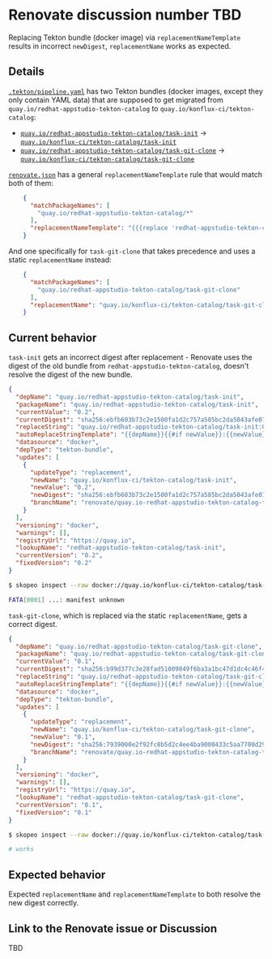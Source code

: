 # Renovate discussion number TBD

Replacing Tekton bundle (docker image) via `replacementNameTemplate` results
in incorrect `newDigest`, `replacementName` works as expected.

## Details

[`.tekton/pipeline.yaml`](.tekton/pipeline.yaml) has two Tekton bundles (docker images,
except they only contain YAML data) that are supposed to get migrated from
`quay.io/redhat-appstudio-tekton-catalog` to `quay.io/konflux-ci/tekton-catalog`:

* [`quay.io/redhat-appstudio-tekton-catalog/task-init`][rhinit] -> [`quay.io/konflux-ci/tekton-catalog/task-init`][kfluxinit]
* [`quay.io/redhat-appstudio-tekton-catalog/task-git-clone`][rhclone] -> [`quay.io/konflux-ci/tekton-catalog/task-git-clone`][kfluxclone]

[`renovate.json`](renovate.json) has a general `replacementNameTemplate` rule that
would match both of them:

```json
    {
      "matchPackageNames": [
        "quay.io/redhat-appstudio-tekton-catalog/*"
      ],
      "replacementNameTemplate": "{{{replace 'redhat-appstudio-tekton-catalog' 'konflux-ci/tekton-catalog' packageName}}}"
    }
```

And one specifically for `task-git-clone` that takes precedence and uses a static
`replacementName` instead:

```json
    {
      "matchPackageNames": [
        "quay.io/redhat-appstudio-tekton-catalog/task-git-clone"
      ],
      "replacementName": "quay.io/konflux-ci/tekton-catalog/task-git-clone"
    }
```

## Current behavior

`task-init` gets an incorrect digest after replacement - Renovate uses the digest
of the old bundle from `redhat-appstudio-tekton-catalog`, doesn't resolve the digest
of the new bundle.

```json
{
  "depName": "quay.io/redhat-appstudio-tekton-catalog/task-init",
  "packageName": "quay.io/redhat-appstudio-tekton-catalog/task-init",
  "currentValue": "0.2",
  "currentDigest": "sha256:ebfb603b73c2e1500fa1d2c757a585bc2da5043afe0798abdf61466e26fd2b0c",
  "replaceString": "quay.io/redhat-appstudio-tekton-catalog/task-init:0.2@sha256:ebfb603b73c2e1500fa1d2c757a585bc2da5043afe0798abdf61466e26fd2b0c",
  "autoReplaceStringTemplate": "{{depName}}{{#if newValue}}:{{newValue}}{{/if}}{{#if newDigest}}@{{newDigest}}{{/if}}",
  "datasource": "docker",
  "depType": "tekton-bundle",
  "updates": [
    {
      "updateType": "replacement",
      "newName": "quay.io/konflux-ci/tekton-catalog/task-init",
      "newValue": "0.2",
      "newDigest": "sha256:ebfb603b73c2e1500fa1d2c757a585bc2da5043afe0798abdf61466e26fd2b0c",
      "branchName": "renovate/quay.io-redhat-appstudio-tekton-catalog-task-init-replacement"
    }
  ],
  "versioning": "docker",
  "warnings": [],
  "registryUrl": "https://quay.io",
  "lookupName": "redhat-appstudio-tekton-catalog/task-init",
  "currentVersion": "0.2",
  "fixedVersion": "0.2"
}
```

```bash
$ skopeo inspect --raw docker://quay.io/konflux-ci/tekton-catalog/task-init@sha256:ebfb603b73c2e1500fa1d2c757a585bc2da5043afe0798abdf61466e26fd2b0c

FATA[0001] ...: manifest unknown
```

`task-git-clone`, which is replaced via the static `replacementName`, gets a correct
digest.

```json
{
  "depName": "quay.io/redhat-appstudio-tekton-catalog/task-git-clone",
  "packageName": "quay.io/redhat-appstudio-tekton-catalog/task-git-clone",
  "currentValue": "0.1",
  "currentDigest": "sha256:b99d377c3e28fad51009849f6ba3a1bc47d1dc4c46f470ea12ed7b1b444599d7",
  "replaceString": "quay.io/redhat-appstudio-tekton-catalog/task-git-clone:0.1@sha256:b99d377c3e28fad51009849f6ba3a1bc47d1dc4c46f470ea12ed7b1b444599d7",
  "autoReplaceStringTemplate": "{{depName}}{{#if newValue}}:{{newValue}}{{/if}}{{#if newDigest}}@{{newDigest}}{{/if}}",
  "datasource": "docker",
  "depType": "tekton-bundle",
  "updates": [
    {
      "updateType": "replacement",
      "newName": "quay.io/konflux-ci/tekton-catalog/task-git-clone",
      "newValue": "0.1",
      "newDigest": "sha256:7939000e2f92fc8b5d2c4ee4ba9000433c5aa7700d2915a1d4763853d5fd1fd4",
      "branchName": "renovate/quay.io-redhat-appstudio-tekton-catalog-task-git-clone-replacement"
    }
  ],
  "versioning": "docker",
  "warnings": [],
  "registryUrl": "https://quay.io",
  "lookupName": "redhat-appstudio-tekton-catalog/task-git-clone",
  "currentVersion": "0.1",
  "fixedVersion": "0.1"
}
```

```bash
$ skopeo inspect --raw docker://quay.io/konflux-ci/tekton-catalog/task-git-clone@sha256:7939000e2f92fc8b5d2c4ee4ba9000433c5aa7700d2915a1d4763853d5fd1fd4

# works
```

## Expected behavior

Expected `replacementName` and `replacementNameTemplate` to both resolve the new
digest correctly.

## Link to the Renovate issue or Discussion

TBD

[rhinit]: https://quay.io/redhat-appstudio-tekton-catalog/task-init
[kfluxinit]: https://quay.io/konflux-ci/tekton-catalog/task-init
[rhclone]: https://quay.io/redhat-appstudio-tekton-catalog/task-git-clone
[kfluxclone]: https://quay.io/konflux-ci/tekton-catalog/task-git-clone

